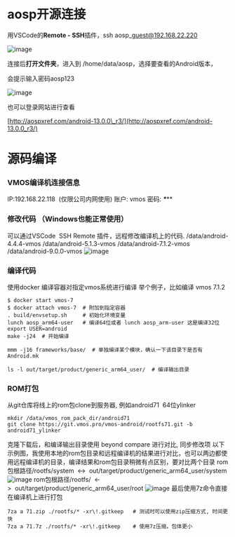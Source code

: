 # aosp开源连接

用VSCode的**Remote - SSH**插件，ssh aosp\_guest@192.168.22.220

![image](https://alidocs.oss-cn-zhangjiakou.aliyuncs.com/res/W4j6OJkWdNQ7l3p8/img/73343b7d-19dc-478c-adcd-8f46a749947f.gif)

连接后**打开文件夹**，进入到 /home/data/aosp，选择要查看的Android版本，

会提示输入密码aosp123

![image](https://alidocs.oss-cn-zhangjiakou.aliyuncs.com/res/W4j6OJkWdNQ7l3p8/img/3fd809ed-4c3a-4ec1-9263-08ce6519f61e.gif)

也可以登录网站进行查看

[http://aospxref.com/android-13.0.0\_r3/](http://aospxref.com/android-13.0.0_r3/)

# 源码编译

### VMOS编译机连接信息

IP:192.168.22.118  (仅限公司内网使用) 账户: vmos 密码: _**\***_\*\*

### 修改代码 （Windows也能正常使用）

可以通过VSCode  SSH Remote 插件，远程修改编译机上的代码. /data/android-4.4.4-vmos /data/android-5.1.3-vmos /data/android-7.1.2-vmos /data/android-9.0.0-vmos ![image](https://alidocs.oss-cn-zhangjiakou.aliyuncs.com/res/JZWGl07eyp7eO34Y/img/fb3a9b9e-7561-4af0-960f-5a8b2d3007b1.png)

### 编译代码

使用docker 编译容器对指定vmos系统进行编译 举个例子，比如编译 vmos 7.1.2

    $ docker start vmos-7
    $ docker attach vmos-7  # 附加到指定容器
    . build/envsetup.sh     # 初始化环境变量
    lunch aosp_arm64-user   # 编译64位或者 lunch aosp_arm-user 这是编译32位
    export USER=android
    make -j24  # 开始编译
    
    mmm -j16 frameworks/base/  # 单独编译某个模块，确认一下该目录下是否有Android.mk
    
    ls -l out/target/product/generic_arm64_user/  # 编译输出目录

### ROM打包

从git仓库将线上的rom包clone到服务器, 例如android71  64位ylinker

    mkdir /data/vmos_rom_pack_dir/android71
    git clone https://git.vmos.pro/vmos-android/rootfs71.git -b android71_ylinker

克隆下载后，和编译输出目录使用 beyond compare 进行对比, 同步修改项 以下示例图，我使用本地的rom包目录和远程编译机的结果进行对比，也可以两边都使用远程编译机的目录，编译结果和rom包目录稍微有点区别，要对比两个目录 rom包根路径/rootfs/system  <->  out/target/product/generic_arm64_user/system![image](https://alidocs.oss-cn-zhangjiakou.aliyuncs.com/res/JZWGl07eyp7eO34Y/img/7e7be9be-e4d8-4bff-83bc-1be43ff3ec70.png) rom包根路径/rootfs/  <->  out/target/product/generic_arm64_user/root ![image](https://alidocs.oss-cn-zhangjiakou.aliyuncs.com/res/JZWGl07eyp7eO34Y/img/ae37a1de-52f2-4f9c-80a7-93f36d8037c2.png) 最后使用7z命令直接在编译机上进行打包

    7za a 71.zip ./rootfs/* -xr\!.gitkeep   # 测试时可以使用zip压缩方式, 时间更快
    7za a 71.7z ./rootfs/* -xr\!.gitkeep    # 使用7z压缩，包体更小